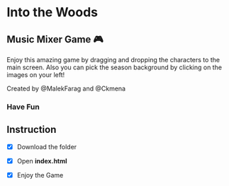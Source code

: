 # Into the Woods
## Music Mixer Game :video_game:
Enjoy this amazing game by dragging and dropping the characters to the main screen. 
Also you can pick the season background by clicking on the images on your left! 

Created by @MalekFarag and @Ckmena

### Have Fun 

## Instruction

- [x] Download the folder 
- [x] Open **index.html**
- [x] Enjoy the Game 



